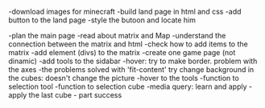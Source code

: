-download images for minecraft
-build land page in html and css
-add button to the land page
-style the butoon and locate him

-plan the main page
-read about matrix and Map
-understand the connection between the matrix and html
-check how to add items to the matrix
-add element (divs) to the matrix
-create one game page (not dinamic)
-add tools to the sidabar
-hover: try to make border. problem with the axes
-the problems solved with 'fit-content'
 try change background in the cubes: doesn't change the picture
 -hover to the tools
 -function to selection tool
 -function to selection cube 
 -media query: learn and apply
 -apply the last cube - part success 